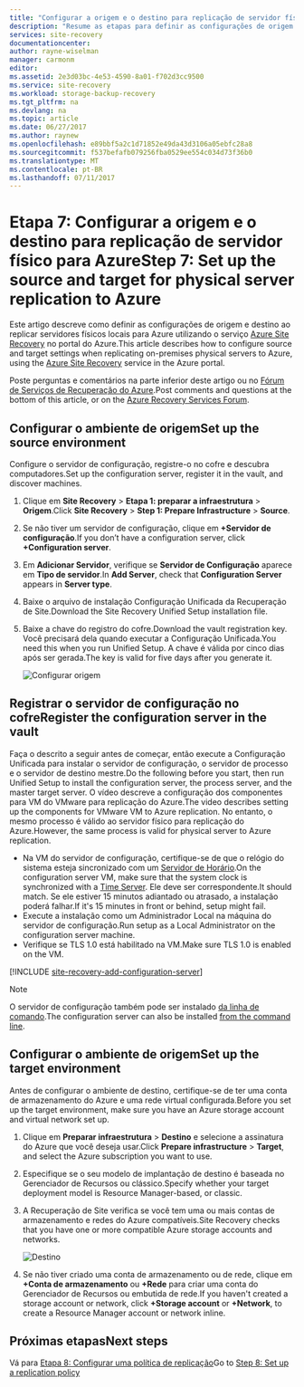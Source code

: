 ```yaml
---
title: "Configurar a origem e o destino para replicação de servidor físico para Azure com o Azure Site Recovery | Microsoft Docs"
description: "Resume as etapas para definir as configurações de origem e destino para replicação de servidores físicos para armazenamento do Azure com o serviço do Azure Site Recovery"
services: site-recovery
documentationcenter: 
author: rayne-wiselman
manager: carmonm
editor: 
ms.assetid: 2e3d03bc-4e53-4590-8a01-f702d3cc9500
ms.service: site-recovery
ms.workload: storage-backup-recovery
ms.tgt_pltfrm: na
ms.devlang: na
ms.topic: article
ms.date: 06/27/2017
ms.author: raynew
ms.openlocfilehash: e89bbf5a2c1d71852e49da43d3106a05ebfc28a8
ms.sourcegitcommit: f537befafb079256fba0529ee554c034d73f36b0
ms.translationtype: MT
ms.contentlocale: pt-BR
ms.lasthandoff: 07/11/2017
---
```

# <a name="step-7-set-up-the-source-and-target-for-physical-server-replication-to-azure"></a><span data-ttu-id="7a534-103">Etapa 7: Configurar a origem e o destino para replicação de servidor físico para Azure</span><span class="sxs-lookup"><span data-stu-id="7a534-103">Step 7: Set up the source and target for physical server replication to Azure</span></span>

<span data-ttu-id="7a534-104">Este artigo descreve como definir as configurações de origem e destino ao replicar servidores físicos locais para Azure utilizando o serviço [Azure Site Recovery](site-recovery-overview.md) no portal do Azure.</span><span class="sxs-lookup"><span data-stu-id="7a534-104">This article describes how to configure source and target settings when replicating on-premises physical servers to Azure, using the [Azure Site Recovery](site-recovery-overview.md) service in the Azure portal.</span></span>

<span data-ttu-id="7a534-105">Poste perguntas e comentários na parte inferior deste artigo ou no [Fórum de Serviços de Recuperação do Azure](https://social.msdn.microsoft.com/forums/azure/home?forum=hypervrecovmgr).</span><span class="sxs-lookup"><span data-stu-id="7a534-105">Post comments and questions at the bottom of this article, or on the [Azure Recovery Services Forum](https://social.msdn.microsoft.com/forums/azure/home?forum=hypervrecovmgr).</span></span>


## <a name="set-up-the-source-environment"></a><span data-ttu-id="7a534-106">Configurar o ambiente de origem</span><span class="sxs-lookup"><span data-stu-id="7a534-106">Set up the source environment</span></span>

<span data-ttu-id="7a534-107">Configure o servidor de configuração, registre-o no cofre e descubra computadores.</span><span class="sxs-lookup"><span data-stu-id="7a534-107">Set up the configuration server, register it in the vault, and discover machines.</span></span>

1. <span data-ttu-id="7a534-108">Clique em **Site Recovery** > **Etapa 1: preparar a infraestrutura** > **Origem**.</span><span class="sxs-lookup"><span data-stu-id="7a534-108">Click **Site Recovery** > **Step 1: Prepare Infrastructure** > **Source**.</span></span>
2. <span data-ttu-id="7a534-109">Se não tiver um servidor de configuração, clique em **+Servidor de configuração**.</span><span class="sxs-lookup"><span data-stu-id="7a534-109">If you don’t have a configuration server, click **+Configuration server**.</span></span>
3. <span data-ttu-id="7a534-110">Em **Adicionar Servidor**, verifique se **Servidor de Configuração** aparece em **Tipo de servidor**.</span><span class="sxs-lookup"><span data-stu-id="7a534-110">In **Add Server**, check that **Configuration Server** appears in **Server type**.</span></span>
4. <span data-ttu-id="7a534-111">Baixe o arquivo de instalação Configuração Unificada da Recuperação de Site.</span><span class="sxs-lookup"><span data-stu-id="7a534-111">Download the Site Recovery Unified Setup installation file.</span></span>
5. <span data-ttu-id="7a534-112">Baixe a chave do registro do cofre.</span><span class="sxs-lookup"><span data-stu-id="7a534-112">Download the vault registration key.</span></span> <span data-ttu-id="7a534-113">Você precisará dela quando executar a Configuração Unificada.</span><span class="sxs-lookup"><span data-stu-id="7a534-113">You need this when you run Unified Setup.</span></span> <span data-ttu-id="7a534-114">A chave é válida por cinco dias após ser gerada.</span><span class="sxs-lookup"><span data-stu-id="7a534-114">The key is valid for five days after you generate it.</span></span>

   ![Configurar origem](./media/vmware-walkthrough-source-target/set-source2.png)


## <a name="register-the-configuration-server-in-the-vault"></a><span data-ttu-id="7a534-116">Registrar o servidor de configuração no cofre</span><span class="sxs-lookup"><span data-stu-id="7a534-116">Register the configuration server in the vault</span></span>

<span data-ttu-id="7a534-117">Faça o descrito a seguir antes de começar, então execute a Configuração Unificada para instalar o servidor de configuração, o servidor de processo e o servidor de destino mestre.</span><span class="sxs-lookup"><span data-stu-id="7a534-117">Do the following before you start, then run Unified Setup to install the configuration server, the process server, and the master target server.</span></span> <span data-ttu-id="7a534-118">O vídeo descreve a configuração dos componentes para VM do VMware para replicação do Azure.</span><span class="sxs-lookup"><span data-stu-id="7a534-118">The video describes setting up the components for VMware VM to Azure replication.</span></span> <span data-ttu-id="7a534-119">No entanto, o mesmo processo é válido ao servidor físico para replicação do Azure.</span><span class="sxs-lookup"><span data-stu-id="7a534-119">However, the same process is valid for physical server to Azure replication.</span></span>

- <span data-ttu-id="7a534-120">Na VM do servidor de configuração, certifique-se de que o relógio do sistema esteja sincronizado com um [Servidor de Horário](https://technet.microsoft.com/windows-server-docs/identity/ad-ds/get-started/windows-time-service/windows-time-service).</span><span class="sxs-lookup"><span data-stu-id="7a534-120">On the configuration server VM, make sure that the system clock is synchronized with a [Time Server](https://technet.microsoft.com/windows-server-docs/identity/ad-ds/get-started/windows-time-service/windows-time-service).</span></span> <span data-ttu-id="7a534-121">Ele deve ser correspondente.</span><span class="sxs-lookup"><span data-stu-id="7a534-121">It should match.</span></span> <span data-ttu-id="7a534-122">Se ele estiver 15 minutos adiantado ou atrasado, a instalação poderá falhar.</span><span class="sxs-lookup"><span data-stu-id="7a534-122">If it's 15 minutes in front or behind, setup might fail.</span></span>
- <span data-ttu-id="7a534-123">Execute a instalação como um Administrador Local na máquina do servidor de configuração.</span><span class="sxs-lookup"><span data-stu-id="7a534-123">Run setup as a Local Administrator on the configuration server machine.</span></span>
- <span data-ttu-id="7a534-124">Verifique se TLS 1.0 está habilitado na VM.</span><span class="sxs-lookup"><span data-stu-id="7a534-124">Make sure TLS 1.0 is enabled on the VM.</span></span>


[!INCLUDE [site-recovery-add-configuration-server](../../includes/site-recovery-add-configuration-server.md)]

> [!NOTE]
> <span data-ttu-id="7a534-125">O servidor de configuração também pode ser instalado [da linha de comando](http://aka.ms/installconfigsrv).</span><span class="sxs-lookup"><span data-stu-id="7a534-125">The configuration server can also be installed [from the command line](http://aka.ms/installconfigsrv).</span></span>




## <a name="set-up-the-target-environment"></a><span data-ttu-id="7a534-126">Configurar o ambiente de origem</span><span class="sxs-lookup"><span data-stu-id="7a534-126">Set up the target environment</span></span>

<span data-ttu-id="7a534-127">Antes de configurar o ambiente de destino, certifique-se de ter uma conta de armazenamento do Azure e uma rede virtual configurada.</span><span class="sxs-lookup"><span data-stu-id="7a534-127">Before you set up the target environment, make sure you have an Azure storage account and virtual network set up.</span></span>

1. <span data-ttu-id="7a534-128">Clique em **Preparar infraestrutura** > **Destino** e selecione a assinatura do Azure que você deseja usar.</span><span class="sxs-lookup"><span data-stu-id="7a534-128">Click **Prepare infrastructure** > **Target**, and select the Azure subscription you want to use.</span></span>
2. <span data-ttu-id="7a534-129">Especifique se o seu modelo de implantação de destino é baseada no Gerenciador de Recursos ou clássico.</span><span class="sxs-lookup"><span data-stu-id="7a534-129">Specify whether your target deployment model is Resource Manager-based, or classic.</span></span>
3. <span data-ttu-id="7a534-130">A Recuperação de Site verifica se você tem uma ou mais contas de armazenamento e redes do Azure compatíveis.</span><span class="sxs-lookup"><span data-stu-id="7a534-130">Site Recovery checks that you have one or more compatible Azure storage accounts and networks.</span></span>

   ![Destino](./media/physical-walkthrough-source-target/gs-target.png)

4. <span data-ttu-id="7a534-132">Se não tiver criado uma conta de armazenamento ou de rede, clique em **+Conta de armazenamento** ou **+Rede** para criar uma conta do Gerenciador de Recursos ou embutida de rede.</span><span class="sxs-lookup"><span data-stu-id="7a534-132">If you haven't created a storage account or network, click **+Storage account** or **+Network**, to create a Resource Manager account or network inline.</span></span>

## <a name="next-steps"></a><span data-ttu-id="7a534-133">Próximas etapas</span><span class="sxs-lookup"><span data-stu-id="7a534-133">Next steps</span></span>

<span data-ttu-id="7a534-134">Vá para [Etapa 8: Configurar uma política de replicação](physical-walkthrough-replication.md)</span><span class="sxs-lookup"><span data-stu-id="7a534-134">Go to [Step 8: Set up a replication policy](physical-walkthrough-replication.md)</span></span>
